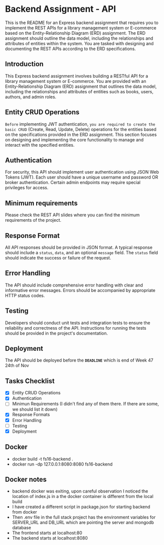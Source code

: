 # Backend Assignment - API

This is the README for an Express backend assignment that requires you to implement the REST APIs for a library management system or E-commerce based on the Entity-Relationship Diagram (ERD) assignment. The ERD assignment should outline the data model, including the relationships and attributes of entities within the system. You are tasked with designing and documenting the REST APIs according to the ERD specifications.

## Introduction

This Express backend assignment involves building a RESTful API for a library management system or E-commerce. You are provided with an Entity-Relationship Diagram (ERD) assignment that outlines the data model, including the relationships and attributes of entities such as books, users, authors, and admin roles.

## Entity CRUD Operations

`Before` implementing JWT authentication, `you are required to create the basic CRUD` (Create, Read, Update, Delete) operations for the entities based on the specifications provided in the ERD assignment. This section focuses on designing and implementing the core functionality to manage and interact with the specified entities.

## Authentication

For security, this API should implement user authentication using JSON Web Tokens (JWT). Each user should have a unique username and password OR broker authentication. Certain admin endpoints may require special privileges for access.

## Minimum requirements

Please check the REST API slides where you can find the minimum requirements of the project.

## Response Format

All API responses should be provided in JSON format. A typical response should include a `status`, `data`, and an optional `message` field. The `status` field should indicate the success or failure of the request.

## Error Handling

The API should include comprehensive error handling with clear and informative error messages. Errors should be accompanied by appropriate HTTP status codes.

## Testing

Developers should conduct unit tests and integration tests to ensure the reliability and correctness of the API. Instructions for running the tests should be provided in the project's documentation.

## Deployment

The API should be deployed before the **`DEADLINE`** which is end of Week 47 24th of Nov

## Tasks Checklist

- [x] Entity CRUD Operations
- [x] Authentication
- [ ] Minimun Requirements (I didn't find any of them there. If there are some, we should list it down)
- [x] Response Formats
- [x] Error Handling
- [ ] Testing
- [x] Deployment

## Docker

- docker build -t fs16-backend .
- docker run -dp 127.0.0.1:8080:8080 fs16-backend

## Docker notes

- backend docker was exiting, upon careful observation I noticed the location of index.js
  in a the docker container is different from the local build
- I have created a different script in package.json for starting backend from docker
- Then .env file in the full stack project has the environment variables for
  SERVER_URL and DB_URL which are pointing the server and mongodb database
- The frontend starts at localhost:80
- The backend starts at localhost:8080
